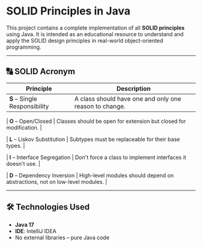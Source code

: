 # SOLID Principles in Java

This project contains a complete implementation of all **SOLID principles** using Java. It is intended as an educational resource to understand and apply the SOLID design principles in real-world object-oriented programming.

---

## 🔠 SOLID Acronym

| Principle                         | Description |
|----------------------------------|-------------|
| **S** – Single Responsibility    | A class should have one and only one reason to change. |

| **O** – Open/Closed              | Classes should be open for extension but closed for modification. |

| **L** – Liskov Substitution      | Subtypes must be replaceable for their base types. |

| **I** – Interface Segregation    | Don't force a class to implement interfaces it doesn't use. |

| **D** – Dependency Inversion     | High-level modules should depend on abstractions, not on low-level modules. |

---

## 🛠️ Technologies Used

- **Java 17**
- **IDE**: IntelliJ IDEA
- No external libraries – pure Java code
